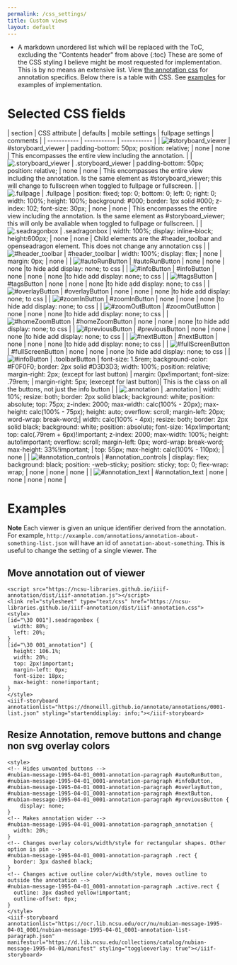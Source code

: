 ```yaml
---
permalink: /css_settings/
title: Custom views
layout: default
---
```

* A markdown unordered list which will be replaced with the ToC, excluding the "Contents header" from above
{:toc}
These are some of the CSS styling I believe might be most requested for implementation. This is by no means an extensive list. View [the annotation css](https://github.com/NCSU-Libraries/iiif-annotation/blob/master/src/iiif-annotation.scss) for annotation specifics. Below there is a table with CSS. See [examples](#examples) for examples of implementation.

# Selected CSS fields

| section | CSS attribute | defaults | mobile settings | fullpage settings | comments |
| ----------- | ----------- | ----------- |
| ![#storyboard_viewer]({{site.baseurl}}/images/storyboard_fullpage.png "#storyboard_viewer") | #storyboard_viewer | padding-bottom: 50px; position: relative; | none | none | This encompasses the entire view including the annotation. |
| ![.storyboard_viewer]({{site.baseurl}}/images/storyboard_fullpage.png ".storyboard_viewer") | .storyboard_viewer | padding-bottom: 50px; position: relative; | none | none | This encompasses the entire view including the annotation. Is the same element as #storyboard_viewer; this will change to fullscreen when toggled to fullpage or fullscreen. |
| ![.fullpage]({{site.baseurl}}/images/storyboard_fullpage.png ".fullpage") | .fullpage |  position: fixed; top: 0; bottom: 0; left: 0; right: 0; width: 100%; height: 100%; background: #000; border: 1px solid #000; z-index: 102; font-size: 30px; | none | none | This encompasses the entire view including the annotation. Is the same element as #storyboard_viewer; this will only be avaliable when toggled to fullpage or fullscreen. |
| ![.seadragonbox]({{site.baseurl}}/images/seadragonbox.png ".seadragonbox") | .seadragonbox | width: 100%; display: inline-block; height:600px; |  none | none | Child elements are the #header_toolbar and openseadragon element. This does not change any annotation css |
| ![#header_toolbar]({{site.baseurl}}/images/header_toolbar.png "#header_toolbar") | #header_toolbar | width: 100%; display: flex; | none | margin: 0px; | none |
| ![#autoRunButton]({{site.baseurl}}/images/autoRun.png "#autoRunButton") | #autoRunButton | none | none | none |to hide add display: none; to css |
| ![#infoButton]({{site.baseurl}}/images/info.png "#infoButton") | #infoButton | none | none | none |to hide add display: none; to css |
| ![#tagsButton]({{site.baseurl}}/images/tags.png "#tagsButton") | #tagsButton | none | none | none |to hide add display: none; to css |
| ![#overlayButton]({{site.baseurl}}/images/overlay.png "#overlayButton") | #overlayButton | none | none | none |to hide add display: none; to css |
| ![#zoomInButton]({{site.baseurl}}/images/zoomin.png "#zoomInButton") | #zoomInButton | none | none | none |to hide add display: none; to css |
| ![#zoomOutButton]({{site.baseurl}}/images/zoomout.png "#zoomOutButton") | #zoomOutButton | none | none | none |to hide add display: none; to css |
| ![#homeZoomButton]({{site.baseurl}}/images/zoomhome.png "#homeZoomButton") | #homeZoomButton | none | none | none |to hide add display: none; to css |
| ![#previousButton]({{site.baseurl}}/images/prev.png "#previousButton") | #previousButton | none | none | none |to hide add display: none; to css |
| ![#nextButton]({{site.baseurl}}/images/next.png "#nextButton") | #nextButton | none | none | none |to hide add display: none; to css |
| ![#fullScreenButton]({{site.baseurl}}/images/fullscreen.png "#fullScreenButton") | #fullScreenButton | none | none | none |to hide add display: none; to css |
| ![#infoButton]({{site.baseurl}}/images/info.png "#infoButton") | .toolbarButton | font-size: 1.5rem; background-color: #F0F0F0; border: 2px solid #D3D3D3; width: 100%; position: relative; margin-right: 2px; (except for last button) | margin: 0px!important; font-size: .79rem; | margin-right: 5px; (execept for last button)| This is the class on all the buttons, not just the info button |
| ![.annotation]({{site.baseurl}}/images/annotation.png ".annotation") | .annotation |  width: 10%; resize: both; border: 2px solid black; background: white; position: absolute; top: 75px; z-index: 2000; max-width: calc(100% - 20px); max-height: calc(100% - 75px); height: auto; overflow: scroll; margin-left: 20px; word-wrap: break-word;| width: calc(100% - 4px); resize: both; border: 2px solid black; background: white; position: absolute; font-size: 14px!important; top: calc(.79rem + 6px)!important; z-index: 2000; max-width: 100%; height: auto!important; overflow: scroll; margin-left: 0px; word-wrap: break-word; max-height: 33%!important; | top: 55px; max-height: calc(100% - 110px); | none |
| ![#annotation_controls]({{site.baseurl}}/images/annotation_controls.png "#annotation_controls") | #annotation_controls |  display: flex; background: black; position: -web-sticky; position: sticky; top: 0; flex-wrap: wrap; | none | none | none |
| ![#annotation_text]({{site.baseurl}}/images/annotation_text.png "#annotation_text") | #annotation_text |  none | none | none | none |

# Examples

**Note** Each viewer is given an unique identifier derived from the annotation. For example, `http://example.com/annotations/annotation-about-something-list.json` will have an id of `annotation-about-something`. This is useful to change the setting of a single viewer. The
## Move annotation out of viewer
```
<script src="https://ncsu-libraries.github.io/iiif-annotation/dist/iiif-annotation.js"></script>
<link rel="stylesheet" type="text/css" href="https://ncsu-libraries.github.io/iiif-annotation/dist/iiif-annotation.css">
<style>
[id="\30 001"].seadragonbox {
  width: 80%;
  left: 20%;
}
[id="\30 001_annotation"] {
  height: 106.1%;
  width: 20%;
  top: 2px!important;
  margin-left: 0px;
  font-size: 18px;
  max-height: none!important;
}
</style>
<iiif-storyboard annotationlist="https://dnoneill.github.io/annotate/annotations/0001-list.json" styling="startenddisplay: info;"></iiif-storyboard>
```

<script src="https://ncsu-libraries.github.io/iiif-annotation/dist/iiif-annotation.js"></script>
<link rel="stylesheet" type="text/css" href="https://ncsu-libraries.github.io/iiif-annotation/dist/iiif-annotation.css">
<style>
[id="\30 001"].seadragonbox {
  width: 80%;
  left: 20%;
}
[id="\30 001_annotation"] {
  height: 106.1%;
  width: 20%;
  top: 2px!important;
  margin-left: 0px;
  font-size: 18px;
  max-height: none!important;
}
}
</style>
<iiif-storyboard annotationlist="https://dnoneill.github.io/annotate/annotations/0001-list.json" styling="startenddisplay: info;"></iiif-storyboard>

## Resize Annotation, remove buttons and change non svg overlay colors
```
<style>
<!-- Hides unwanted buttons -->
#nubian-message-1995-04-01_0001-annotation-paragraph #autoRunButton, #nubian-message-1995-04-01_0001-annotation-paragraph #infoButton, #nubian-message-1995-04-01_0001-annotation-paragraph #overlayButton, #nubian-message-1995-04-01_0001-annotation-paragraph #nextButton, #nubian-message-1995-04-01_0001-annotation-paragraph #previousButton {
    display: none;
}
<!-- Makes annotation wider -->
#nubian-message-1995-04-01_0001-annotation-paragraph_annotation {
  width: 20%;
}
<!-- Changes overlay colors/width/style for rectangular shapes. Other option is pin -->
#nubian-message-1995-04-01_0001-annotation-paragraph .rect {
  border: 3px dashed black;
}
<!-- Changes active outline color/width/style, moves outline to outside the annotation -->
#nubian-message-1995-04-01_0001-annotation-paragraph .active.rect {
  outline: 3px dashed yellow!important;
  outline-offset: 0px;
}
</style>
<iiif-storyboard annotationlist="https://ocr.lib.ncsu.edu/ocr/nu/nubian-message-1995-04-01_0001/nubian-message-1995-04-01_0001-annotation-list-paragraph.json" manifesturl="https://d.lib.ncsu.edu/collections/catalog/nubian-message-1995-04-01/manifest" styling="toggleoverlay: true"></iiif-storyboard>
```

<style>
#nubian-message-1995-04-01_0001-annotation-paragraph #autoRunButton, #nubian-message-1995-04-01_0001-annotation-paragraph #infoButton, #nubian-message-1995-04-01_0001-annotation-paragraph #overlayButton, #nubian-message-1995-04-01_0001-annotation-paragraph #nextButton, #nubian-message-1995-04-01_0001-annotation-paragraph #previousButton {
    display: none;
}
#nubian-message-1995-04-01_0001-annotation-paragraph_annotation {
  width: 20%;
}
#nubian-message-1995-04-01_0001-annotation-paragraph .rect {
  border: 3px dashed black;
}
#nubian-message-1995-04-01_0001-annotation-paragraph .active.rect {
  outline: 3px dashed yellow!important;
  outline-offset: 0px;
}
</style>
<iiif-storyboard annotationlist="https://ocr.lib.ncsu.edu/ocr/nu/nubian-message-1995-04-01_0001/nubian-message-1995-04-01_0001-annotation-list-paragraph.json" manifesturl="https://d.lib.ncsu.edu/collections/catalog/nubian-message-1995-04-01/manifest" styling="toggleoverlay: true"></iiif-storyboard>
